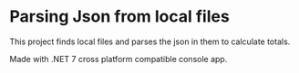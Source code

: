 
# Parsing Json from local files 

This project finds local files and parses the json in them to calculate totals.

Made with .NET 7 cross platform compatible console app.
